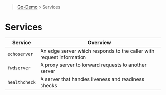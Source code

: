 > [Go-Demo](../) > Services

# Services

| Service | Overview |
| --- | --- |
| `echoserver` | An edge server which responds to the caller with request information |
| `fwdserver` | A proxy server to forward requests to another server |
| `healthcheck` | A server that handles liveness and readiness checks |
